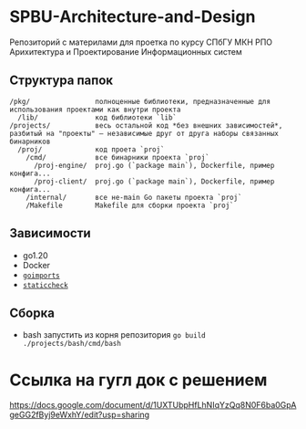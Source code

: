 # SPBU-Architecture-and-Design
Репозиторий с материлами для проетка по курсу СПбГУ МКН РПО Арихитектура и Проектирование Информационных систем

## Структура папок

```
/pkg/                полноценные библиотеки, предназначенные для использования проектами как внутри проекта
  /lib/              код библиотеки `lib`
/projects/           весь остальной код *без внешних зависимостей*, разбитый на "проекты" — независимые друг от друга наборы связанных бинарников
  /proj/             код проета `proj`
    /cmd/            все бинарники проекта `proj`
      /proj-engine/  proj.go (`package main`), Dockerfile, пример конфига... 
      /proj-client/  proj.go (`package main`), Dockerfile, пример конфига... 
    /internal/       все не-main Go пакеты проекта `proj`
    /Makefile        Makefile для сборки проекта `proj`
```

## Зависимости

- go1.20
- Docker
- [`goimports`](https://pkg.go.dev/golang.org/x/tools/cmd/goimports)
- [`staticcheck`](https://staticcheck.io/)

## Сборка
- bash
  запустить из корня репозитория `go build ./projects/bash/cmd/bash`

# Ссылка на гугл док с решением
https://docs.google.com/document/d/1UXTUbpHfLhNIqYzQq8N0F6ba0GpAgeGG2fByj9eWxhY/edit?usp=sharing
